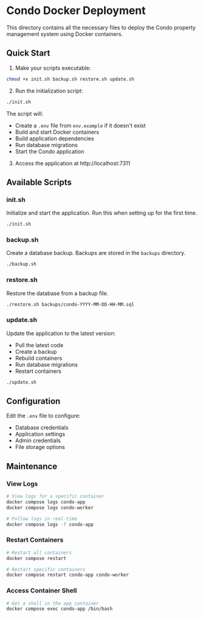 # Condo Docker Deployment

This directory contains all the necessary files to deploy the Condo property management system using Docker containers.

## Quick Start

1. Make your scripts executable:

```bash
chmod +x init.sh backup.sh restore.sh update.sh
```

2. Run the initialization script:

```bash
./init.sh
```

The script will:
- Create a `.env` file from `env.example` if it doesn't exist
- Build and start Docker containers
- Build application dependencies
- Run database migrations
- Start the Condo application

3. Access the application at http://localhost:7311

## Available Scripts

### init.sh

Initialize and start the application. Run this when setting up for the first time.

```bash
./init.sh
```

### backup.sh

Create a database backup. Backups are stored in the `backups` directory.

```bash
./backup.sh
```

### restore.sh

Restore the database from a backup file.

```bash
./restore.sh backups/condo-YYYY-MM-DD-HH-MM.sql
```

### update.sh

Update the application to the latest version:
- Pull the latest code
- Create a backup
- Rebuild containers
- Run database migrations
- Restart containers

```bash
./update.sh
```

## Configuration

Edit the `.env` file to configure:
- Database credentials
- Application settings
- Admin credentials
- File storage options

## Maintenance

### View Logs

```bash
# View logs for a specific container
docker compose logs condo-app
docker compose logs condo-worker

# Follow logs in real-time
docker compose logs -f condo-app
```

### Restart Containers

```bash
# Restart all containers
docker compose restart

# Restart specific containers
docker compose restart condo-app condo-worker
```

### Access Container Shell

```bash
# Get a shell in the app container
docker compose exec condo-app /bin/bash
``` 